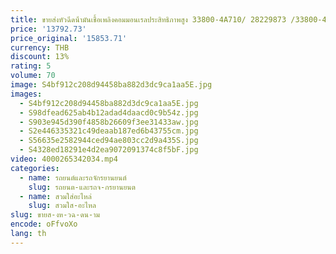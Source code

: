 ```yaml
---
title: ขายส่งหัวฉีดน้ํามันเชื้อเพลิงคอมมอนเรลประสิทธิภาพสูง 33800-4A710/ 28229873 /33800-4A700 สําหรับเครื่องยนต์ สภาพใหม่ บริการดี
price: '13792.73'
price_original: '15853.71'
currency: THB
discount: 13%
rating: 5
volume: 70
image: S4bf912c208d94458ba882d3dc9ca1aa5E.jpg
images:
  - S4bf912c208d94458ba882d3dc9ca1aa5E.jpg
  - S98dfead625ab4b12adad4daacd0c9b54z.jpg
  - S903e945d390f4858b26609f3ee31433aw.jpg
  - S2e446335321c49deaab187ed6b43755cm.jpg
  - S56635e2582944ced94ae803cc2d9a435S.jpg
  - S4328ed18291e4d2ea9072091374c8f5bF.jpg
video: 4000265342034.mp4
categories:
  - name: รถยนต์และรถจักรยานยนต์
    slug: รถยนต-และรถจ-กรยานยนต
  - name: สวมใส่อะไหล่
    slug: สวมใส-อะไหล
slug: ขายส-งห-วฉ-ดน-าม
encode: oFfvoXo
lang: th
---
```

  